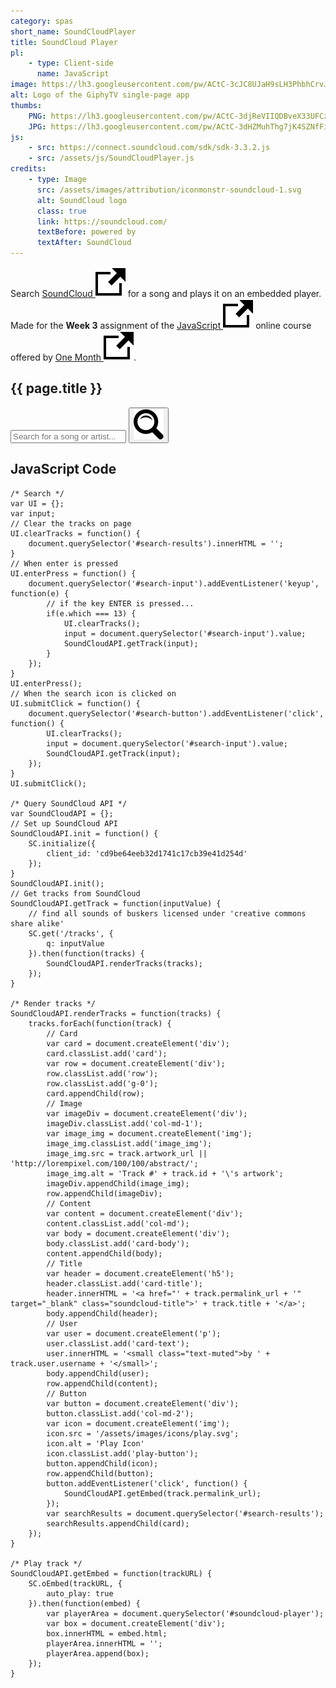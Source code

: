 ```yaml
---
category: spas
short_name: SoundCloudPlayer
title: SoundCloud Player
pl:
    - type: Client-side
      name: JavaScript
image: https://lh3.googleusercontent.com/pw/ACtC-3cJC8UJaH9sLH3PhbhCrvJ-rSIyo_VwWVjJlQ2wkz8l0YItLW6h0tfJ_iVMTz0CvPjsZX_2FHkHoGKVyvOICpJibXzhPCu6QX3ZILDEQCxCVwRii7SHIxCG0Lpu5A-xk153QpmUHGWP0bEJB2K2Ke9X=w1200-h630-no?authuser=0
alt: Logo of the GiphyTV single-page app
thumbs:
    PNG: https://lh3.googleusercontent.com/pw/ACtC-3djReVIIQDBveX33UFCzNyOsgfLPKUebouHS1R2UR_XwR7aczgZYqGcikN01zYZz2iNy6Jgpe0mNUWnNRD7flB8kLhzXhrVURwW0Wi36c2ea_wmJaLaS1P8Q7SOAzrmc2CXjODPrvevLRqIEB9wNPdD
    JPG: https://lh3.googleusercontent.com/pw/ACtC-3dHZMuhThg7jK4SZNfFibLPDFpF5zNmQgFc-vrlbL7TEcu4GqkwRYXC9XC4it1uVALPSjHxn6-5WShfGDcAVCfZNt9rMSEjqi7BXDkMocG7cdty5QpY3-Gmyn1uJQfAwIK9swRuI7Z_61l3Sfigmb-3
js:
    - src: https://connect.soundcloud.com/sdk/sdk-3.3.2.js
    - src: /assets/js/SoundCloudPlayer.js
credits:
    - type: Image
      src: /assets/images/attribution/iconmonstr-soundcloud-1.svg
      alt: SoundCloud logo
      class: true
      link: https://soundcloud.com/
      textBefore: powered by
      textAfter: SoundCloud
---
```


Search [SoundCloud <img src="/assets/images/icons/external.svg" alt="External Link" class="external-icon">](https://soundcloud.com/) for a song and plays it on an embedded player.  
Made for the **Week 3** assignment of the [JavaScript <img src="/assets/images/icons/external.svg" alt="External Link" class="external-icon">](https://onemonth.com/courses/javascript) online course offered by [One Month <img src="/assets/images/icons/external.svg" alt="External Link" class="external-icon">](https://onemonth.com/).

<div id="sub-content">
    <h2 class="my-4">{{ page.title }}</h2>
    <div id="soundcloud-player" class="mb-3"></div>
    <div class="input-group mb-3">
        <input type="text" id="search-input" class="form-control" placeholder="Search for a song or artist..." aria-label="Search SoundCloud" aria-describedby="search-button">
        <button class="btn btn-outline-secondary" type="button" id="search-button">
            <img src="/assets/images/icons/search.svg" alt="Search Icon">
        </button>
    </div>
    <div id="search-results"></div>
</div>



<h2 class="my-4">JavaScript Code</h2>

    /* Search */
    var UI = {};
    var input;
    // Clear the tracks on page
    UI.clearTracks = function() {
        document.querySelector('#search-results').innerHTML = '';
    }
    // When enter is pressed
    UI.enterPress = function() {
        document.querySelector('#search-input').addEventListener('keyup', function(e) {
            // if the key ENTER is pressed...
            if(e.which === 13) {
                UI.clearTracks();
                input = document.querySelector('#search-input').value;
                SoundCloudAPI.getTrack(input);
            }
        });
    }
    UI.enterPress();
    // When the search icon is clicked on
    UI.submitClick = function() {
        document.querySelector('#search-button').addEventListener('click', function() {
            UI.clearTracks();
            input = document.querySelector('#search-input').value;
            SoundCloudAPI.getTrack(input);
        });
    }
    UI.submitClick();

    /* Query SoundCloud API */
    var SoundCloudAPI = {};
    // Set up SoundCloud API
    SoundCloudAPI.init = function() {
        SC.initialize({
            client_id: 'cd9be64eeb32d1741c17cb39e41d254d'
        });
    }
    SoundCloudAPI.init();
    // Get tracks from SoundCloud
    SoundCloudAPI.getTrack = function(inputValue) {
        // find all sounds of buskers licensed under 'creative commons share alike'
        SC.get('/tracks', {
            q: inputValue
        }).then(function(tracks) {
            SoundCloudAPI.renderTracks(tracks);
        });
    }

    /* Render tracks */
    SoundCloudAPI.renderTracks = function(tracks) {
        tracks.forEach(function(track) {
            // Card
            var card = document.createElement('div');
            card.classList.add('card');
            var row = document.createElement('div');
            row.classList.add('row');
            row.classList.add('g-0');
            card.appendChild(row);
            // Image
            var imageDiv = document.createElement('div');
            imageDiv.classList.add('col-md-1');
            var image_img = document.createElement('img');
            image_img.classList.add('image_img');
            image_img.src = track.artwork_url || 'http://lorempixel.com/100/100/abstract/';
            image_img.alt = 'Track #' + track.id + '\'s artwork';
            imageDiv.appendChild(image_img);
            row.appendChild(imageDiv);
            // Content
            var content = document.createElement('div');
            content.classList.add('col-md');
            var body = document.createElement('div');
            body.classList.add('card-body');
            content.appendChild(body);
            // Title
            var header = document.createElement('h5');
            header.classList.add('card-title');
            header.innerHTML = '<a href="' + track.permalink_url + '" target="_blank" class="soundcloud-title">' + track.title + '</a>';
            body.appendChild(header);
            // User
            var user = document.createElement('p');
            user.classList.add('card-text');
            user.innerHTML = '<small class="text-muted">by ' + track.user.username + '</small>';
            body.appendChild(user);
            row.appendChild(content);
            // Button
            var button = document.createElement('div');
            button.classList.add('col-md-2');
            var icon = document.createElement('img');
            icon.src = '/assets/images/icons/play.svg';
            icon.alt = 'Play Icon'
            icon.classList.add('play-button');
            button.appendChild(icon);
            row.appendChild(button);
            button.addEventListener('click', function() {
                SoundCloudAPI.getEmbed(track.permalink_url);
            });
            var searchResults = document.querySelector('#search-results');
            searchResults.appendChild(card);
        });
    }

    /* Play track */
    SoundCloudAPI.getEmbed = function(trackURL) {
        SC.oEmbed(trackURL, {
            auto_play: true
        }).then(function(embed) {
            var playerArea = document.querySelector('#soundcloud-player');
            var box = document.createElement('div');
            box.innerHTML = embed.html;
            playerArea.innerHTML = '';
            playerArea.append(box);
        });
    }
